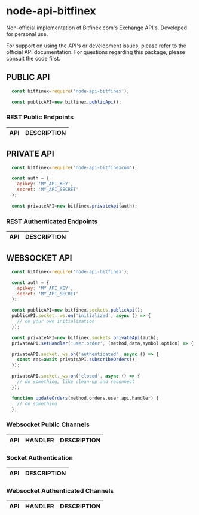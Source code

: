 # node-api-bitfinex

Non-official implementation of Bitfinex.com's Exchange API's. Developed for personal use.

For support on using the API's or development issues, please refer to the official API documentation. For questions regarding this package, please consult the code first.

## __PUBLIC API__

```javascript
  const bitfinex=require('node-api-bitfinex');

  const publicAPI=new bitfinex.publicApi();

```

### REST Public Endpoints

| API                | DESCRIPTION                                                                                         |
| :----              | :----                                                                                               |

## __PRIVATE API__

```javascript
  const bitfinex=require('node-api-bitfinexcom');

  const auth = {
    apikey: 'MY_API_KEY',
    secret: 'MY_API_SECRET'
  };

  const privateAPI=new bitfinex.privateApi(auth);

```

### REST Authenticated Endpoints

| API                      | DESCRIPTION                                                                                        |
| :----                    | :----                                                                                              |

## __WEBSOCKET API__

```javascript
  const bitfinex=require('node-api-bitfinex');

  const auth = {
    apikey: 'MY_API_KEY',
    secret: 'MY_API_SECRET'
  };

  const publicAPI=new bitfinex.sockets.publicApi();
  publicAPI.socket._ws.on('initialized', async () => {
    // do your own initialization
  });

  const privateAPI=new bitfinex.sockets.privateApi(auth);
  privateAPI.setHandler('user.order', (method,data,symbol,option) => { updateOrders(method,data,user,api,handler); });

  privateAPI.socket._ws.on('authenticated', async () => {
    const res=await privateAPI.subscribeOrders();
  });

  privateAPI.socket._ws.on('closed', async () => {
    // do something, like clean-up and reconnect
  });

  function updateOrders(method,orders,user,api,handler) {
    // do something
  };

```

### Websocket Public Channels

| API                                                   | HANDLER          | DESCRIPTION |
| :----                                                 | :----            | :---- |

### Socket Authentication

| API                   | DESCRIPTION                                                                                      |
| :----                 | :----                                                                                            |

### Websocket Authenticated Channels

| API                                                   | HANDLER               | DESCRIPTION |
| :----                                                 | :----                 | :---- |
